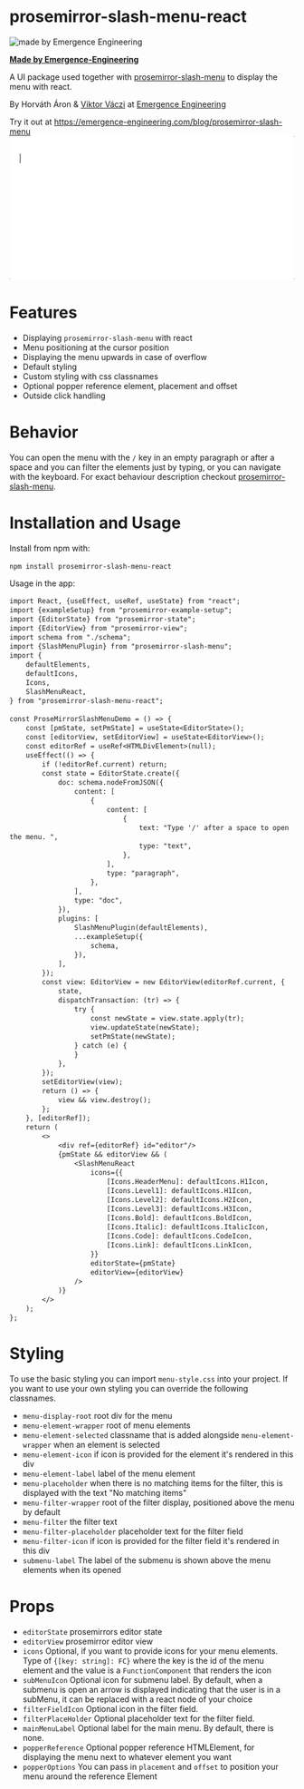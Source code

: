 # prosemirror-slash-menu-react

![made by Emergence Engineering](https://emergence-engineering.com/ee-logo.svg)

[**Made by Emergence-Engineering**](https://emergence-engineering.com/)

A UI package used together
with [prosemirror-slash-menu](https://github.com/emergence-engineering/prosemirror-slash-menu) to display the menu with
react.

By Horváth Áron & [Viktor Váczi](https://emergence-engineering.com/cv/viktor)
at [Emergence Engineering](https://emergence-engineering.com/)

Try it out at <https://emergence-engineering.com/blog/prosemirror-slash-menu>
![alt text](https://github.com/emergence-engineering/prosemirror-slash-menu-react/blob/main/public/prosemirror-slash-menu.gif?raw=true)

# Features

- Displaying `prosemirror-slash-menu` with react
- Menu positioning at the cursor position
- Displaying the menu upwards in case of overflow
- Default styling
- Custom styling with css classnames
- Optional popper reference element, placement and offset
- Outside click handling

# Behavior

You can open the menu with the `/` key in an empty paragraph or after a space and you can filter the elements just by
typing, or you can navigate with the keyboard. For exact behaviour description
checkout [prosemirror-slash-menu](https://github.com/emergence-engineering/prosemirror-slash-menu).

# Installation and Usage

Install from npm with:

`npm install prosemirror-slash-menu-react`

Usage in the app:

```tsx
import React, {useEffect, useRef, useState} from "react";
import {exampleSetup} from "prosemirror-example-setup";
import {EditorState} from "prosemirror-state";
import {EditorView} from "prosemirror-view";
import schema from "./schema";
import {SlashMenuPlugin} from "prosemirror-slash-menu";
import {
    defaultElements,
    defaultIcons,
    Icons,
    SlashMenuReact,
} from "prosemirror-slash-menu-react";

const ProseMirrorSlashMenuDemo = () => {
    const [pmState, setPmState] = useState<EditorState>();
    const [editorView, setEditorView] = useState<EditorView>();
    const editorRef = useRef<HTMLDivElement>(null);
    useEffect(() => {
        if (!editorRef.current) return;
        const state = EditorState.create({
            doc: schema.nodeFromJSON({
                content: [
                    {
                        content: [
                            {
                                text: "Type '/' after a space to open the menu. ",
                                type: "text",
                            },
                        ],
                        type: "paragraph",
                    },
                ],
                type: "doc",
            }),
            plugins: [
                SlashMenuPlugin(defaultElements),
                ...exampleSetup({
                    schema,
                }),
            ],
        });
        const view: EditorView = new EditorView(editorRef.current, {
            state,
            dispatchTransaction: (tr) => {
                try {
                    const newState = view.state.apply(tr);
                    view.updateState(newState);
                    setPmState(newState);
                } catch (e) {
                }
            },
        });
        setEditorView(view);
        return () => {
            view && view.destroy();
        };
    }, [editorRef]);
    return (
        <>
            <div ref={editorRef} id="editor"/>
            {pmState && editorView && (
                <SlashMenuReact
                    icons={{
                        [Icons.HeaderMenu]: defaultIcons.H1Icon,
                        [Icons.Level1]: defaultIcons.H1Icon,
                        [Icons.Level2]: defaultIcons.H2Icon,
                        [Icons.Level3]: defaultIcons.H3Icon,
                        [Icons.Bold]: defaultIcons.BoldIcon,
                        [Icons.Italic]: defaultIcons.ItalicIcon,
                        [Icons.Code]: defaultIcons.CodeIcon,
                        [Icons.Link]: defaultIcons.LinkIcon,
                    }}
                    editorState={pmState}
                    editorView={editorView}
                />
            )}
        </>
    );
};
```

# Styling

To use the basic styling you can import `menu-style.css` into your project. If you want to use your own styling you can
override the following classnames.

- `menu-display-root` root div for the menu
- `menu-element-wrapper` root of menu elements
- `menu-element-selected` classname that is added alongside `menu-element-wrapper` when an element is selected
- `menu-element-icon` if icon is provided for the element it's rendered in this div
- `menu-element-label` label of the menu element
- `menu-placeholder` when there is no matching items for the filter, this is displayed with the text "No matching items"
- `menu-filter-wrapper` root of the filter display, positioned above the menu by default
- `menu-filter` the filter text
- `menu-filter-placeholder` placeholder text for the filter field
- `menu-filter-icon` if icon is provided for the filter field it's rendered in this div
- `submenu-label` The label of the submenu is shown above the menu elements when its opened

# Props

- `editorState` prosemirrors editor state
- `editorView` prosemirror editor view
- `icons` Optional, if you want to provide icons for your menu elements. Type of `{[key: string]: FC}` where the key is
  the id of the menu element and the value is a `FunctionComponent` that renders the icon
- `subMenuIcon` Optional icon for submenu label. By default, when a submenu is open an arrow is displayed indicating
  that the user is in a subMenu, it can be replaced with a react node of your choice
- `filterFieldIcon` Optional icon in the filter field.
- `filterPlaceHolder` Optional placeholder text for the filter field.
- `mainMenuLabel` Optional label for the main menu. By default, there is none.
- `popperReference` Optional popper reference HTMLElement, for displaying the menu next to whatever element you want
- `popperOptions` You can pass in `placement` and `offset` to position your menu around the reference Element